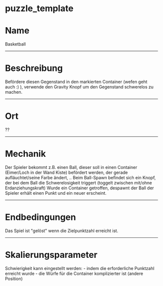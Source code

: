 ﻿# puzzle_template

<!---
    Bitte einen Kategorie-Ordner erstellen, falls noch nicht vorhanden.
    /docs/puzzle/templates/*hier Kategorie Ordner einfügen*
-->


# Name

<!---
    -  Einen fancy Namen überlegen :)
-->

Basketball

---

# Beschreibung


<!---
    - Sollte das Rätsel nur mit den nötigsten Infos beschreiben.
    - Dieser Abschnitt kann dem Spieler im HUD angezeigt werden.
-->

Befördere diesen Gegenstand in den markierten Container (wefen geht auch :) ), verwende den Gravity Knopf um den Gegenstand schwerelos zu machen.

---

# Ort
<!---
    - Wo ist dieses Rätsel zu finden? (in Wand integriert, freistehend,
      über die Raumstation verteilt, ein ganzer Raum....)
-->

??

---

# Mechanik

<!---
    - Exakte Beschreibung der benötigten Schritte/Aufgaben des Spielers 
-->

Der Spieler bekommt z.B. einen Ball, dieser soll in einen Container (Eimer/Loch in der Wand Kiste) befördert werden,
der gerade aufläuchtet/seine Farbe ändert, ..
Beim Ball-Spawn befindet sich ein Knopf, der bei dem Ball die Schwerelosigkeit triggert (toggelt zwischen mit/ohne Erdanziehungskraft)
Wurde ein Container getroffen, despawnt der Ball der Spieler erhält einen Punkt und ein neuer erscheint. 


---

# Endbedingungen

<!---
    - Exakte Beschreibung, wann das Rätsel erfolgreich gelöst ist.
    - (optional) Exakte Beschreibung, wann es fehlschlägt.
    - (optional) Exakte beschreibung, wann Rätsel zurückgesetzt wird.
-->

Das Spiel ist "gelöst" wenn die Zielpunktzahl erreicht ist.


---

# Skalierungsparameter

<!---
    - Einstellungsvariablen/-parameter 
        - welche gibt es 
        - auswirkungen
        - was für eine Range haben sie
        - schwierigkeits Einschätzung
-->

Schwierigkeit kann eingestellt werden:
    - indem die erforderliche Punktzahl erreicht wurde
    - die Würfe für die Container komplizierter ist (andere Position)
    
    